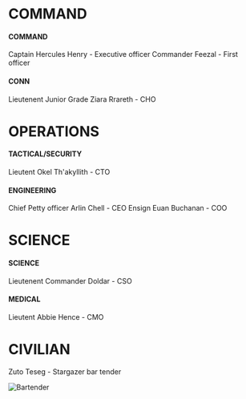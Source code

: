 # COMMAND
#### COMMAND
Captain Hercules Henry - Executive officer
Commander Feezal - First officer

#### CONN
Lieutenent Junior Grade Ziara Rrareth - CHO

# OPERATIONS
#### TACTICAL/SECURITY
Lieutent Okel Th'akyllith - CTO

#### ENGINEERING

Chief Petty officer Arlin Chell - CEO
Ensign Euan Buchanan - COO

# SCIENCE
#### SCIENCE
Lieutenent Commander Doldar - CSO

#### MEDICAL
Lieutent Abbie Hence - CMO

# CIVILIAN
Zuto Teseg - Stargazer bar tender

![Bartender](/assets/images/Zuto_Teseg.png)

